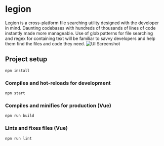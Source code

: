 # legion
Legion is a cross-platform file searching utility designed with the developer in mind. Daunting codebases with hundreds of thousands of lines of code instantly made more manageable. Use of glob patterns for file searching and regex for containing text will be familiar to savvy developers and help them find the files and code they need.
![UI Screenshot](https://i.imgur.com/bInTapE.png)
## Project setup
```
npm install
```

### Compiles and hot-reloads for development
```
npm start
```

### Compiles and minifies for production (Vue)
```
npm run build
```

### Lints and fixes files (Vue)
```
npm run lint
```
